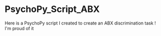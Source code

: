 # PsychoPy_Script_ABX
Here is a PsychoPy script I created to create an ABX discrimination task ! I'm proud of it
